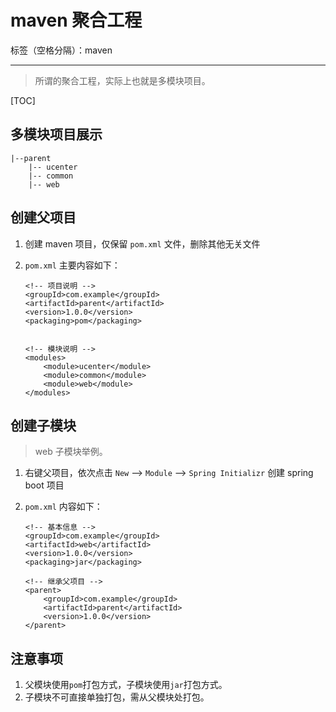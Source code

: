 # maven 聚合工程

标签（空格分隔）：maven

---

> 所谓的聚合⼯程，实际上也就是多模块项⽬。

[TOC]

## 多模块项目展示

```
|--parent
    |-- ucenter
    |-- common
    |-- web
```

## 创建父项目

1. 创建 maven 项目，仅保留 `pom.xml` 文件，删除其他无关文件
2. `pom.xml` 主要内容如下：

    ```
    <!-- 项目说明 -->
    <groupId>com.example</groupId>
    <artifactId>parent</artifactId>
    <version>1.0.0</version>
    <packaging>pom</packaging>


    <!-- 模块说明 -->
    <modules>
        <module>ucenter</module>
        <module>common</module>
        <module>web</module>
    </modules>
    ```
    
## 创建子模块
> web 子模块举例。

1. 右键父项目，依次点击 `New` --> `Module` --> `Spring Initializr` 创建 spring boot 项目
2. `pom.xml` 内容如下：

    ```
    <!-- 基本信息 -->
    <groupId>com.example</groupId>
    <artifactId>web</artifactId>
    <version>1.0.0</version>
    <packaging>jar</packaging>

    <!-- 继承父项目 -->
    <parent>
        <groupId>com.example</groupId>
        <artifactId>parent</artifactId>
        <version>1.0.0</version>
    </parent>
    ```
## 注意事项

1. 父模块使用`pom`打包方式，子模块使用`jar`打包方式。
1. 子模块不可直接单独打包，需从父模块处打包。